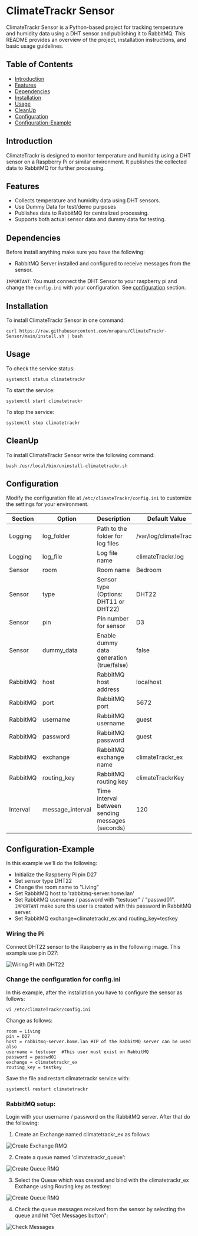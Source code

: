 # ClimateTrackr Sensor

ClimateTrackr Sensor is a Python-based project for tracking temperature and humidity data using a DHT sensor and publishing it to RabbitMQ. This README provides an overview of the project, installation instructions, and basic usage guidelines.

## Table of Contents
- [Introduction](#Introduction)
- [Features](#Features)
- [Dependencies](#Dependencies)
- [Installation](#Installation)
- [Usage](#Usage)
- [CleanUp](#CleanUp)
- [Configuration](#Configuration)
- [Configuration-Example](#Configuration-Example)

## Introduction

ClimateTrackr is designed to monitor temperature and humidity using a DHT sensor on a Raspberry Pi or similar environment. It publishes the collected data to RabbitMQ for further processing.

## Features

- Collects temperature and humidity data using DHT sensors.
- Use Dummy Data for test/demo purposes
- Publishes data to RabbitMQ for centralized processing.
- Supports both actual sensor data and dummy data for testing.

## Dependencies

Before install anything make sure you have the following: 

- RabbitMQ Server installed and configured to receive messages from the sensor.

`IMPORTANT`: You must connect the DHT Sensor to your raspberry pi and change the `config.ini` with your configuration. See [configuration](#Configuration) section.

## Installation

To install ClimateTrackr Sensor in one command:
```
curl https://raw.githubusercontent.com/mrapanu/ClimateTrackr-Sensor/main/install.sh | bash
```

## Usage

To check the service status:
```
systemctl status climatetrackr
```

To start the service:
```
systemctl start climatetrackr
```

To stop the service:
```
systemctl stop climatetrackr
```

## CleanUp

To install ClimateTrackr Sensor write the following command:
```
bash /usr/local/bin/uninstall-climatetrackr.sh
```

## Configuration

Modify the configuration file at `/etc/climateTrackr/config.ini` to customize the settings for your environment.

| Section    | Option           | Description                                      | Default Value        |
|------------|------------------|--------------------------------------------------|----------------------|
| Logging    | log_folder       | Path to the folder for log files                 | /var/log/climateTrackr|
| Logging    | log_file         | Log file name                                    | climateTrackr.log    |
| Sensor     | room             | Room name                                        | Bedroom              |
| Sensor     | type             | Sensor type (Options: DHT11 or DHT22)            | DHT22                |
| Sensor     | pin              | Pin number for sensor                            | D3                   |
| Sensor     | dummy_data       | Enable dummy data generation (true/false)        | false                |
| RabbitMQ   | host             | RabbitMQ host address                            | localhost            |
| RabbitMQ   | port             | RabbitMQ port                                    | 5672                 |
| RabbitMQ   | username         | RabbitMQ username                                | guest                |
| RabbitMQ   | password         | RabbitMQ password                                | guest                |
| RabbitMQ   | exchange         | RabbitMQ exchange name                           | climateTrackr_ex     |
| RabbitMQ   | routing_key      | RabbitMQ routing key                             | climateTrackrKey     |
| Interval   | message_interval | Time interval between sending messages (seconds) | 120                  |

## Configuration-Example

In this example we'll do the following:

- Initialize the Raspberry Pi pin D27
- Set sensor type DHT22
- Change the room name to "Living"
- Set RabbitMQ host to 'rabbitmq-server.home.lan'
- Set RabbitMQ username / password with "testuser" / "passwd01". `IMPORTANT` make sure this user is created with this password in RabbitMQ server.
- Set RabbitMQ exchange=climatetrackr_ex and routing_key=testkey

### Wiring the Pi

Connect DHT22 sensor to the Raspberry as in the following image. This example use pin D27:

![Wiring PI with DHT22](https://github.com/mrapanu/ClimateTrackr-Sensor/blob/main/images/wiring_pi_dht22.png?raw=true)

### Change the configuration for config.ini

In this example, after the installation you have to configure the sensor as follows:
```
vi /etc/climateTrackr/config.ini
```
Change as follows:
```
room = Living
pin = D27
host = rabbitmq-server.home.lan #IP of the RabbitMQ server can be used also
username = testuser  #This user must exist on RabbitMQ
password = passwd01
exchange = climatetrackr_ex
routing_key = testkey
```
Save the file and restart climatetrackr service with:
```
systemctl restart climatetrackr
```

### RabbitMQ setup:

Login with your username / password on the RabbitMQ server. After that do the following:

1. Create an Exchange named climatetrackr_ex as follows:

![Create Exchange RMQ](https://github.com/mrapanu/ClimateTrackr-Sensor/blob/main/images/create_exchange.png?raw=true)

2. Create a queue named 'climatetrackr_queue':

![Create Queue RMQ](https://github.com/mrapanu/ClimateTrackr-Sensor/blob/main/images/create_queue.png?raw=true)

3. Select the Queue which was created and bind with the climatetrackr_ex Exchange using Routing key as testkey:

![Create Queue RMQ](https://github.com/mrapanu/ClimateTrackr-Sensor/blob/main/images/bind_queue_ex.png?raw=true)

4. Check the queue messages received from the sensor by selecting the queue and hit "Get Messages button":

![Check Messages](https://github.com/mrapanu/ClimateTrackr-Sensor/blob/main/images/get_messages.png?raw=true)